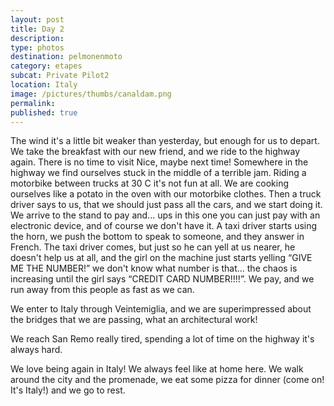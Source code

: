 ```yaml
---
layout: post
title: Day 2
description: 
type: photos
destination: pelmonenmoto
category: etapes
subcat: Private Pilot2
location: Italy
image: /pictures/thumbs/canaldam.png
permalink: 
published: true
---
```


The wind it's a little bit weaker than yesterday, but enough for us to depart. We take the breakfast with our new friend, and we ride to the highway again. There is no time to visit Nice, maybe next time! Somewhere in the highway we find ourselves stuck in the middle of a terrible jam. Riding a motorbike between trucks at 30 C it's not fun at all. We are cooking ourselves like a potato in the oven with our motorbike clothes. Then a truck driver says to us, that we should just pass all the cars, and we start doing it. We arrive to the stand to pay and... ups in this one you can just pay with an electronic device, and of course we don't have it. A taxi driver starts using the horn, we push the bottom to speak to someone, and they answer in French. The taxi driver comes, but just so he can yell at us nearer, he doesn't help us at all, and the girl on the machine just starts yelling “GIVE ME THE NUMBER!” we don't know what number is that... the chaos is increasing until the girl says “CREDIT CARD NUMBER!!!!”. We pay, and we run away from this people as fast as we can.

We enter to Italy through Veintemiglia, and we are superimpressed about the bridges that we are passing, what an architectural work! 

We reach San Remo really tired, spending a lot of time on the highway it's always hard.

We love being again in Italy! We always feel like at home here. We walk around the city and the promenade, we eat some pizza for dinner (come on! It's Italy!) and we go to rest.

<p><a
href="https://lh3.googleusercontent.com/KUo6pCpLpI1jMUabEnPwO9N8HCTq-dCS31n7wY2Nx5_-6xCEKfZGHZ6iGyS5JIMa0lXMUh5N1s-UccOT2g6ZYrVcfTGRiKpVAWM5Ro7xUt5NCgPvQxmAy1Xv4uDvvAMpYjPtC9n-3_srDHVQB3Q12Bek27R57hgo8aaese2tyy2dE8TBT01eTiREpBeSwcbC8ecM7ws26S-ziIHay5YJ1iMCXVpJjqCs_S793HEFdDFPeB9aKG3mTQ9_KE6rxs_walaUcL99HZ2PvubbPtpn8I8YC_U0SBui5AMxRenrP2jDExxgBmgCBGowHEmtXlrj0UlG1YJ7QEx5SIA9jJ55hgPIRpEZHzkndZ7l1VBnz2rwt_jxxDwkVRaeliDdU0fwb2WJIjeQVRGSeOKqxtlhgnFmqesZ4xgLk40OngPwFf9ShDoVa3D-_omHZ-H0gGhypMTyoED_finZsdzZK5hg5Wp-8x05fH1K43S3k3hYUnt1qptnq15kqpyRVrKeO4Y9nk_G-q5_5BfHPT0hsr_5ITs4pm3vZpFW-rN7RPV8MiK1ixyLuuRoPydZrtrFclqLL9jTz3FTUm_j7uENcyN44qojuwYbMg8mo91l1Miouw823oKC9BZViiEiKdwaFhnldOk1zhL8S0-NNjpR2l1JYviLlVUfj585sg=w883-h662-no"> 
<img src="https://lh3.googleusercontent.com/KUo6pCpLpI1jMUabEnPwO9N8HCTq-dCS31n7wY2Nx5_-6xCEKfZGHZ6iGyS5JIMa0lXMUh5N1s-UccOT2g6ZYrVcfTGRiKpVAWM5Ro7xUt5NCgPvQxmAy1Xv4uDvvAMpYjPtC9n-3_srDHVQB3Q12Bek27R57hgo8aaese2tyy2dE8TBT01eTiREpBeSwcbC8ecM7ws26S-ziIHay5YJ1iMCXVpJjqCs_S793HEFdDFPeB9aKG3mTQ9_KE6rxs_walaUcL99HZ2PvubbPtpn8I8YC_U0SBui5AMxRenrP2jDExxgBmgCBGowHEmtXlrj0UlG1YJ7QEx5SIA9jJ55hgPIRpEZHzkndZ7l1VBnz2rwt_jxxDwkVRaeliDdU0fwb2WJIjeQVRGSeOKqxtlhgnFmqesZ4xgLk40OngPwFf9ShDoVa3D-_omHZ-H0gGhypMTyoED_finZsdzZK5hg5Wp-8x05fH1K43S3k3hYUnt1qptnq15kqpyRVrKeO4Y9nk_G-q5_5BfHPT0hsr_5ITs4pm3vZpFW-rN7RPV8MiK1ixyLuuRoPydZrtrFclqLL9jTz3FTUm_j7uENcyN44qojuwYbMg8mo91l1Miouw823oKC9BZViiEiKdwaFhnldOk1zhL8S0-NNjpR2l1JYviLlVUfj585sg=w883-h662-no" alt=""></a></p>

<p><a
href="https://lh3.googleusercontent.com/EOVjCkRDK6P1j8YSylLc0dQyLdvbn_J8k0TRiKJHeDeylVnxjeDI0kD_jkJJEwHMjbvdHUGrJfHGbzNmkc9zF13gHPRTt-MLAzU7aBvse9o7BJSwZdwCtmv9h9SuQIS9n8pPS4cLGoRkQA_C1dQrGautDeqXoSjIP7bVCw7yzCQanOFAzh8le2btvl-KvAcVswdRwVWhsbAjfigonp7v3OUTniXPO0jK488HRZH8UXlZy1rmz40ZOBtj5QEcUl_Av1TYSzjQi7QP4TsWMW3VOZ2RjkBwuHZp45YgR52dD1_qheFw2hlInyJVCiZpo-cLNUhCZ0-AKrjWF_ZfTv2dPPUSQSHrjWR1_FoW2m6GIqCbRg8OnspGy_0Ks1zU8CQh6_SI3WoXgpXC3hBP1u2qAiGT0SUgkUVtocSwPNdxPwiHICqbrd7MjEyMkgZn6_W9E9PdyMOolkYP5Q8IJ45nnxGjDSp6SWnEvfJEBfUe-WisGbao4VInQgPwnXw-plE5r0O2WDif1zAlJX2wtCjy0Lr01l5rzcQPp9CFx3Tk5E29hgZyal6N8OzicYW7DqHYA1QQxZkgcfNW0SlCL3KLsZHJViSLXhWQqEf4WHzfioX6UaWjXvQtpQwQf8de4JWCbhy0cXxhOe8a0_WjKm9EBJAJuD2mbHgX2w=w497-h662-no"> 
<img src="https://lh3.googleusercontent.com/EOVjCkRDK6P1j8YSylLc0dQyLdvbn_J8k0TRiKJHeDeylVnxjeDI0kD_jkJJEwHMjbvdHUGrJfHGbzNmkc9zF13gHPRTt-MLAzU7aBvse9o7BJSwZdwCtmv9h9SuQIS9n8pPS4cLGoRkQA_C1dQrGautDeqXoSjIP7bVCw7yzCQanOFAzh8le2btvl-KvAcVswdRwVWhsbAjfigonp7v3OUTniXPO0jK488HRZH8UXlZy1rmz40ZOBtj5QEcUl_Av1TYSzjQi7QP4TsWMW3VOZ2RjkBwuHZp45YgR52dD1_qheFw2hlInyJVCiZpo-cLNUhCZ0-AKrjWF_ZfTv2dPPUSQSHrjWR1_FoW2m6GIqCbRg8OnspGy_0Ks1zU8CQh6_SI3WoXgpXC3hBP1u2qAiGT0SUgkUVtocSwPNdxPwiHICqbrd7MjEyMkgZn6_W9E9PdyMOolkYP5Q8IJ45nnxGjDSp6SWnEvfJEBfUe-WisGbao4VInQgPwnXw-plE5r0O2WDif1zAlJX2wtCjy0Lr01l5rzcQPp9CFx3Tk5E29hgZyal6N8OzicYW7DqHYA1QQxZkgcfNW0SlCL3KLsZHJViSLXhWQqEf4WHzfioX6UaWjXvQtpQwQf8de4JWCbhy0cXxhOe8a0_WjKm9EBJAJuD2mbHgX2w=w497-h662-no" alt=""></a></p>
